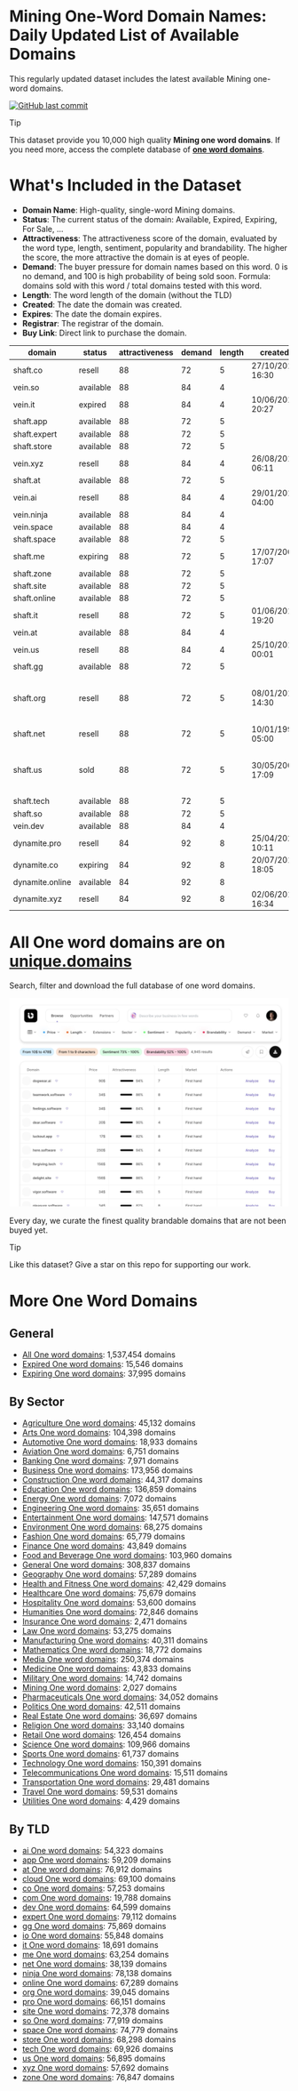 
# **Mining One-Word Domain Names**: Daily Updated List of Available Domains

This regularly updated dataset includes the latest available Mining one-word domains.

[![GitHub last commit](https://img.shields.io/github/last-commit/UniqueDomains/mining-oneword-domains.svg?style=flat)]() 

> [!TIP]
> This dataset provide you 10,000 high quality **Mining one word domains**.
> If you need more, access the complete database of **[one word domains](https://unique.domains?utm_source=github&utm_medium=dataset&utm_campaign=Mining&utm_content=description.top)**.

# What's Included in the Dataset

- **Domain Name**: High-quality, single-word Mining domains.
- **Status**: The current status of the domain: Available, Expired, Expiring, For Sale, ...
- **Attractiveness**: The attractiveness score of the domain, evaluated by the word type, length, sentiment, popularity and brandability. The higher the score, the more attractive the domain is at eyes of people.
- **Demand**: The buyer pressure for domain names based on this word. 0 is no demand, and 100 is high probability of being sold soon. Formula: domains sold with this word / total domains tested with this word.
- **Length**: The word length of the domain (without the TLD)
- **Created**: The date the domain was created.
- **Expires**: The date the domain expires.
- **Registrar**: The registrar of the domain.
- **Buy Link**: Direct link to purchase the domain.

| domain          | status    | attractiveness | demand | length | created          | expires          | registrar                                   | sectors                         |
| --------------- | --------- | -------------- | ------ | ------ | ---------------- | ---------------- | ------------------------------------------- | ------------------------------- |
| shaft.co        | resell    | 88             | 72     | 5      | 27/10/2013 16:30 | 26/10/2025 23:59 | 1API GmbH                                   | Construction,Engineering,Mining |
| vein.so         | available | 88             | 84     | 4      |                  |                  |                                             | Medicine,Mining                 |
| vein.it         | expired   | 88             | 84     | 4      | 10/06/2010 20:27 | 01/07/2025 00:00 |                                             | Medicine,Mining                 |
| shaft.app       | available | 88             | 72     | 5      |                  |                  |                                             | Construction,Engineering,Mining |
| shaft.expert    | available | 88             | 72     | 5      |                  |                  |                                             | Construction,Engineering,Mining |
| shaft.store     | available | 88             | 72     | 5      |                  |                  |                                             | Construction,Engineering,Mining |
| vein.xyz        | resell    | 88             | 84     | 4      | 26/08/2016 06:11 | 26/08/2027 23:59 | Dynadot LLC                                 | Medicine,Mining                 |
| shaft.at        | available | 88             | 72     | 5      |                  |                  |                                             | Construction,Engineering,Mining |
| vein.ai         | resell    | 88             | 84     | 4      | 29/01/2018 04:00 | 29/01/2028 04:00 | Zenaida AXA                                 | Medicine,Mining                 |
| vein.ninja      | available | 88             | 84     | 4      |                  |                  |                                             | Medicine,Mining                 |
| vein.space      | available | 88             | 84     | 4      |                  |                  |                                             | Medicine,Mining                 |
| shaft.space     | available | 88             | 72     | 5      |                  |                  |                                             | Construction,Engineering,Mining |
| shaft.me        | expiring  | 88             | 72     | 5      | 17/07/2008 17:07 | 17/07/2025 17:07 | DNPric.es                                   | Construction,Engineering,Mining |
| shaft.zone      | available | 88             | 72     | 5      |                  |                  |                                             | Construction,Engineering,Mining |
| shaft.site      | available | 88             | 72     | 5      |                  |                  |                                             | Construction,Engineering,Mining |
| shaft.online    | available | 88             | 72     | 5      |                  |                  |                                             | Construction,Engineering,Mining |
| shaft.it        | resell    | 88             | 72     | 5      | 01/06/2013 19:20 | 04/10/2025 00:00 |                                             | Construction,Engineering,Mining |
| vein.at         | available | 88             | 84     | 4      |                  |                  |                                             | Medicine,Mining                 |
| vein.us         | resell    | 88             | 84     | 4      | 25/10/2018 00:01 | 25/10/2025 00:01 | Dynadot Inc                                 | Medicine,Mining                 |
| shaft.gg        | available | 88             | 72     | 5      |                  |                  |                                             | Construction,Engineering,Mining |
| shaft.org       | resell    | 88             | 72     | 5      | 08/01/2018 14:30 | 08/01/2026 14:30 | GoDaddy Online Services Cayman Islands Ltd. | Construction,Engineering,Mining |
| shaft.net       | resell    | 88             | 72     | 5      | 10/01/1999 05:00 | 10/01/2026 05:00 | eNom, LLC                                   | Construction,Engineering,Mining |
| shaft.us        | sold      | 88             | 72     | 5      | 30/05/2005 17:09 | 29/05/2026 23:59 | GoDaddy Online Services Cayman Islands Ltd. | Construction,Engineering,Mining |
| shaft.tech      | available | 88             | 72     | 5      |                  |                  |                                             | Construction,Engineering,Mining |
| shaft.so        | available | 88             | 72     | 5      |                  |                  |                                             | Construction,Engineering,Mining |
| vein.dev        | available | 88             | 84     | 4      |                  |                  |                                             | Medicine,Mining                 |
| dynamite.pro    | resell    | 84             | 92     | 8      | 25/04/2020 10:11 | 25/04/2026 10:11 | Dynadot Inc                                 | Construction,Military,Mining    |
| dynamite.co     | expiring  | 84             | 92     | 8      | 20/07/2010 18:05 | 19/07/2025 23:59 | GoDaddy.com, LLC                            | Construction,Military,Mining    |
| dynamite.online | available | 84             | 92     | 8      |                  |                  |                                             | Construction,Military,Mining    |
| dynamite.xyz    | resell    | 84             | 92     | 8      | 02/06/2014 16:34 | 02/06/2026 23:59 | Go Daddy, LLC                               | Construction,Military,Mining    |

# All One word domains are on [unique.domains](https://unique.domains?utm_source=github&utm_medium=dataset&utm_campaign=Mining&utm_content=description.bottom)

Search, filter and download the full database of one word domains.

[![Access the only remaining good domain names, before your competitors.](https://github.com/UniqueDomains/mining-oneword-domains/blob/main/unique.domains.jpg?raw=true)](https://unique.domains?utm_source=github&utm_medium=dataset&utm_campaign=Mining&utm_content=description.image)

Every day, we curate the finest quality brandable domains that are not been buyed yet.

> [!TIP]
> Like this dataset? Give a star on this repo for supporting our work.

# More One Word Domains

## General

- [All One word domains](https://github.com/UniqueDomains/oneword-domains): 1,537,454 domains
- [Expired One word domains](https://github.com/UniqueDomains/expired-oneword-domains): 15,546 domains
- [Expiring One word domains](https://github.com/UniqueDomains/expiring-oneword-domains): 37,995 domains
## By Sector

- [Agriculture One word domains](https://github.com/UniqueDomains/agriculture-oneword-domains): 45,132 domains
- [Arts One word domains](https://github.com/UniqueDomains/arts-oneword-domains): 104,398 domains
- [Automotive One word domains](https://github.com/UniqueDomains/automotive-oneword-domains): 18,933 domains
- [Aviation One word domains](https://github.com/UniqueDomains/aviation-oneword-domains): 6,751 domains
- [Banking One word domains](https://github.com/UniqueDomains/banking-oneword-domains): 7,971 domains
- [Business One word domains](https://github.com/UniqueDomains/business-oneword-domains): 173,956 domains
- [Construction One word domains](https://github.com/UniqueDomains/construction-oneword-domains): 44,317 domains
- [Education One word domains](https://github.com/UniqueDomains/education-oneword-domains): 136,859 domains
- [Energy One word domains](https://github.com/UniqueDomains/energy-oneword-domains): 7,072 domains
- [Engineering One word domains](https://github.com/UniqueDomains/engineering-oneword-domains): 35,651 domains
- [Entertainment One word domains](https://github.com/UniqueDomains/entertainment-oneword-domains): 147,571 domains
- [Environment One word domains](https://github.com/UniqueDomains/environment-oneword-domains): 68,275 domains
- [Fashion One word domains](https://github.com/UniqueDomains/fashion-oneword-domains): 65,779 domains
- [Finance One word domains](https://github.com/UniqueDomains/finance-oneword-domains): 43,849 domains
- [Food and Beverage One word domains](https://github.com/UniqueDomains/food-and-beverage-oneword-domains): 103,960 domains
- [General One word domains](https://github.com/UniqueDomains/general-oneword-domains): 308,837 domains
- [Geography One word domains](https://github.com/UniqueDomains/geography-oneword-domains): 57,289 domains
- [Health and Fitness One word domains](https://github.com/UniqueDomains/health-and-fitness-oneword-domains): 42,429 domains
- [Healthcare One word domains](https://github.com/UniqueDomains/healthcare-oneword-domains): 75,679 domains
- [Hospitality One word domains](https://github.com/UniqueDomains/hospitality-oneword-domains): 53,600 domains
- [Humanities One word domains](https://github.com/UniqueDomains/humanities-oneword-domains): 72,846 domains
- [Insurance One word domains](https://github.com/UniqueDomains/insurance-oneword-domains): 2,471 domains
- [Law One word domains](https://github.com/UniqueDomains/law-oneword-domains): 53,275 domains
- [Manufacturing One word domains](https://github.com/UniqueDomains/manufacturing-oneword-domains): 40,311 domains
- [Mathematics One word domains](https://github.com/UniqueDomains/mathematics-oneword-domains): 18,772 domains
- [Media One word domains](https://github.com/UniqueDomains/media-oneword-domains): 250,374 domains
- [Medicine One word domains](https://github.com/UniqueDomains/medicine-oneword-domains): 43,833 domains
- [Military One word domains](https://github.com/UniqueDomains/military-oneword-domains): 14,742 domains
- [Mining One word domains](https://github.com/UniqueDomains/mining-oneword-domains): 2,027 domains
- [Pharmaceuticals One word domains](https://github.com/UniqueDomains/pharmaceuticals-oneword-domains): 34,052 domains
- [Politics One word domains](https://github.com/UniqueDomains/politics-oneword-domains): 42,511 domains
- [Real Estate One word domains](https://github.com/UniqueDomains/real-estate-oneword-domains): 36,697 domains
- [Religion One word domains](https://github.com/UniqueDomains/religion-oneword-domains): 33,140 domains
- [Retail One word domains](https://github.com/UniqueDomains/retail-oneword-domains): 126,454 domains
- [Science One word domains](https://github.com/UniqueDomains/science-oneword-domains): 109,966 domains
- [Sports One word domains](https://github.com/UniqueDomains/sports-oneword-domains): 61,737 domains
- [Technology One word domains](https://github.com/UniqueDomains/technology-oneword-domains): 150,391 domains
- [Telecommunications One word domains](https://github.com/UniqueDomains/telecommunications-oneword-domains): 15,511 domains
- [Transportation One word domains](https://github.com/UniqueDomains/transportation-oneword-domains): 29,481 domains
- [Travel One word domains](https://github.com/UniqueDomains/travel-oneword-domains): 59,531 domains
- [Utilities One word domains](https://github.com/UniqueDomains/utilities-oneword-domains): 4,429 domains
## By TLD

- [ai One word domains](https://github.com/UniqueDomains/ai-oneword-domains): 54,323 domains
- [app One word domains](https://github.com/UniqueDomains/app-oneword-domains): 59,209 domains
- [at One word domains](https://github.com/UniqueDomains/at-oneword-domains): 76,912 domains
- [cloud One word domains](https://github.com/UniqueDomains/cloud-oneword-domains): 69,100 domains
- [co One word domains](https://github.com/UniqueDomains/co-oneword-domains): 57,253 domains
- [com One word domains](https://github.com/UniqueDomains/com-oneword-domains): 19,788 domains
- [dev One word domains](https://github.com/UniqueDomains/dev-oneword-domains): 64,599 domains
- [expert One word domains](https://github.com/UniqueDomains/expert-oneword-domains): 79,112 domains
- [gg One word domains](https://github.com/UniqueDomains/gg-oneword-domains): 75,869 domains
- [io One word domains](https://github.com/UniqueDomains/io-oneword-domains): 55,848 domains
- [it One word domains](https://github.com/UniqueDomains/it-oneword-domains): 18,691 domains
- [me One word domains](https://github.com/UniqueDomains/me-oneword-domains): 63,254 domains
- [net One word domains](https://github.com/UniqueDomains/net-oneword-domains): 38,139 domains
- [ninja One word domains](https://github.com/UniqueDomains/ninja-oneword-domains): 78,138 domains
- [online One word domains](https://github.com/UniqueDomains/online-oneword-domains): 67,289 domains
- [org One word domains](https://github.com/UniqueDomains/org-oneword-domains): 39,045 domains
- [pro One word domains](https://github.com/UniqueDomains/pro-oneword-domains): 66,151 domains
- [site One word domains](https://github.com/UniqueDomains/site-oneword-domains): 72,378 domains
- [so One word domains](https://github.com/UniqueDomains/so-oneword-domains): 77,919 domains
- [space One word domains](https://github.com/UniqueDomains/space-oneword-domains): 74,779 domains
- [store One word domains](https://github.com/UniqueDomains/store-oneword-domains): 68,298 domains
- [tech One word domains](https://github.com/UniqueDomains/tech-oneword-domains): 69,926 domains
- [us One word domains](https://github.com/UniqueDomains/us-oneword-domains): 56,895 domains
- [xyz One word domains](https://github.com/UniqueDomains/xyz-oneword-domains): 57,692 domains
- [zone One word domains](https://github.com/UniqueDomains/zone-oneword-domains): 76,847 domains
        